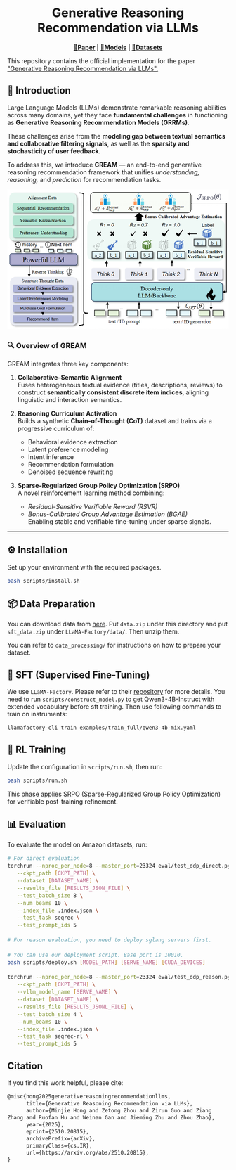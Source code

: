 <h1 align="center">Generative Reasoning Recommendation via LLMs</h1>

<p align="center">
<strong><a href="https://arxiv.org/abs/2510.20815">📃Paper<a> | <a href="https://huggingface.co/Frywind/GREAM">🤗Models</a> | <a href="https://huggingface.co/datasets/Frywind/GREAM_data">🤗Datasets</a></strong>
</p>

This repository contains the official implementation for the paper ["Generative Reasoning Recommendation via LLMs".](https://arxiv.org/pdf/2510.20815)

## 🧩 Introduction

Large Language Models (LLMs) demonstrate remarkable reasoning abilities across many domains, yet they face **fundamental challenges** in functioning as **Generative Reasoning Recommendation Models (GRRMs)**.  

These challenges arise from the **modeling gap between textual semantics and collaborative filtering signals**, as well as the **sparsity and stochasticity of user feedback**.

To address this, we introduce **GREAM** — an end-to-end generative reasoning recommendation framework that unifies *understanding, reasoning,* and *prediction* for recommendation tasks.

<img src="assets/framework.png" alt="framework">

### 🔍 Overview of GREAM

GREAM integrates three key components:

1. **Collaborative–Semantic Alignment**  
   Fuses heterogeneous textual evidence (titles, descriptions, reviews) to construct **semantically consistent discrete item indices**, aligning linguistic and interaction semantics.

2. **Reasoning Curriculum Activation**  
   Builds a synthetic **Chain-of-Thought (CoT)** dataset and trains via a progressive curriculum of:
   - Behavioral evidence extraction  
   - Latent preference modeling  
   - Intent inference  
   - Recommendation formulation  
   - Denoised sequence rewriting  

3. **Sparse-Regularized Group Policy Optimization (SRPO)**  
   A novel reinforcement learning method combining:
   - *Residual-Sensitive Verifiable Reward (RSVR)*  
   - *Bonus-Calibrated Group Advantage Estimation (BGAE)*  
   Enabling stable and verifiable fine-tuning under sparse signals.

---

## ⚙️ Installation

Set up your environment with the required packages.

   ```bash
   bash scripts/install.sh
   ```

## 📦 Data Preparation

You can download data from [here](https://huggingface.co/datasets/Frywind/GREAM_data). Put `data.zip` under this directory and put `sft_data.zip` under `LLaMA-Factory/data/`. Then unzip them.

   You can refer to `data_processing/` for instructions on how to prepare your dataset.

## 🧠 SFT (Supervised Fine-Tuning)

We use `LLaMA-Factory`. Please refer to their [repository](./LLaMA-Factory) for more details. 
You need to run `scripts/construct_model.py` to get Qwen3-4B-Instruct with extended vocabulary before sft training. Then use following commands to train on instruments:

```bash
llamafactory-cli train examples/train_full/qwen3-4b-mix.yaml
```

## 🧩 RL Training

Update the configuration in `scripts/run.sh`, then run:

```bash
bash scripts/run.sh
```

This phase applies SRPO (Sparse-Regularized Group Policy Optimization) for verifiable post-training refinement.

## 📊 Evaluation

To evaluate the model on Amazon datasets, run:

   ```bash
   # For direct evaluation
   torchrun --nproc_per_node=8 --master_port=23324 eval/test_ddp_direct.py \
      --ckpt_path [CKPT_PATH] \
      --dataset [DATASET_NAME] \
      --results_file [RESULTS_JSON_FILE] \
      --test_batch_size 8 \
      --num_beams 10 \
      --index_file .index.json \
      --test_task seqrec \
      --test_prompt_ids 5

   # For reason evaluation, you need to deploy sglang servers first.

   # You can use our deployment script. Base port is 10010.
   bash scripts/deploy.sh [MODEL_PATH] [SERVE_NAME] [CUDA_DEVICES]

   torchrun --nproc_per_node=8 --master_port=23324 eval/test_ddp_reason.py \
      --ckpt_path [CKPT_PATH] \
      --vllm_model_name [SERVE_NAME] \
      --dataset [DATASET_NAME] \
      --results_file [RESULTS_JSONL_FILE] \
      --test_batch_size 4 \
      --num_beams 10 \
      --index_file .index.json \
      --test_task seqrec-rl \
      --test_prompt_ids 5
   ```

## Citation
If you find this work helpful, please cite:
```
@misc{hong2025generativereasoningrecommendationllms,
      title={Generative Reasoning Recommendation via LLMs}, 
      author={Minjie Hong and Zetong Zhou and Zirun Guo and Ziang Zhang and Ruofan Hu and Weinan Gan and Jieming Zhu and Zhou Zhao},
      year={2025},
      eprint={2510.20815},
      archivePrefix={arXiv},
      primaryClass={cs.IR},
      url={https://arxiv.org/abs/2510.20815}, 
}
```
